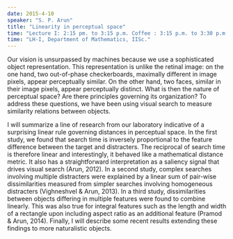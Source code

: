 ```yaml
---
date: 2015-4-10
speaker: "S. P. Arun"
title: "Linearity in perceptual space"
time: "Lecture I: 2:15 pm. to 3:15 p.m. Coffee : 3:15 p.m. to 3:30 p.m. Lecture II: 3:30 p.m. to 4: 30 p.m. High Tea: 4:30 p.m." 
time: "LH-I, Department of Mathematics, IISc."
---
```

Our vision is unsurpassed by machines because we use a sophisticated
object representation. This representation is unlike the retinal
image: on the one hand, two out-of-phase checkerboards, maximally
different in image pixels, appear perceptually similar. On the other
hand, two faces, similar in their image pixels, appear perceptually
distinct. What is then the nature of perceptual space? Are there
principles governing its organization? To address these questions, we
have been using visual search to measure similarity relations between
objects.

   I will summarize a line of research from our laboratory indicative of
a surprising linear rule governing distances in perceptual space. In
the first study, we found that search time is inversely proportional
to the feature difference between the target and distracters. The
reciprocal of search time is therefore linear and interestingly, it
behaved like a mathematical distance metric. It also has a
straightforward interpretation as a saliency signal that drives visual
search (Arun, 2012). In a second study, complex searches involving
multiple distracters were explained by a linear sum of pair-wise
dissimilarities measured from simpler searches involving homogeneous
distracters (Vighneshvel & Arun, 2013). In a third study,
dissimilarities between objects differing in multiple features were
found to combine linearly. This was also true for integral features
such as the length and width of a rectangle upon including aspect
ratio as an additional feature (Pramod & Arun, 2014). Finally, I will
describe some recent results extending these findings to more
naturalistic objects.
